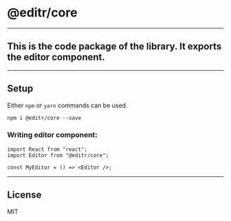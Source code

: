 # @editr/core

---

## This is the code package of the library. It exports the editor component.

---

## Setup

Either `npm` or `yarn` commands can be used.

```
npm i @editr/core --save
```

### Writing editor component:

```
import React from "react";
import Editor from "@editr/core";

const MyEditor = () => <Editor />;
```

---

## License

MIT

